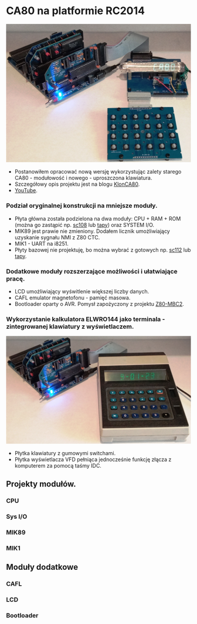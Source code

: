 # CA80 na platformie RC2014
![CA80](https://raw.githubusercontent.com/ZegarNotAvailable/CA80-na-RC2014/main/CA80-RC2014.jpg)
- Postanowiłem opracować nową wersję wykorzystując zalety starego CA80 - modułowość i nowego - uproszczona klawiatura.
- Szczegółowy opis projektu jest na blogu [KlonCA80](https://klonca80.blogspot.com).
- [YouTube](https://youtu.be/DX81GWKvyLs).
### Podział oryginalnej konstrukcji na mniejsze moduły.
- Płyta główna została podzielona na dwa moduły: CPU + RAM + ROM (można go zastąpić np. [sc108](https://smallcomputercentral.com/sc108-z80-processor-rc2014/) lub [tapy](http://www.vtsys.pl/moduly-rc2014/z80-cpu-64kb-ram/)) oraz SYSTEM I/O.
- MIK89 jest prawie nie zmieniony. Dodałem licznik umożliwiający uzyskanie sygnału NMI z Z80 CTC.
- MIK1 - UART na i8251.
- Płyty bazowej nie projektuję, bo można wybrać z gotowych np. [sc112](https://smallcomputercentral.com/sc112-modular-backplane-rc2014/) lub [tapy](http://www.vtsys.pl/moduly-rc2014/basic-backplane-4/).
### Dodatkowe moduły rozszerzające możliwości i ułatwiające pracę.
- LCD umożliwiający wyświtlenie większej liczby danych.
- CAFL emulator magnetofonu - pamięć masowa.
- Bootloader oparty o AVR. Pomysł zapożyczony z projektu [Z80-MBC2](https://hackaday.io/project/159973-z80-mbc2-a-4-ics-homebrew-z80-computer).
### Wykorzystanie kalkulatora ELWRO144 jako terminala - zintegrowanej klawiatury z wyświetlaczem.
![ELWRO144](https://raw.githubusercontent.com/ZegarNotAvailable/CA80-na-RC2014/main/CA80-ELWRO144.jpg)
- Płytka klawiatury z gumowymi switchami.
- Płytka wyświetlacza VFD pełniąca jednocześnie funkcję złącza z komputerem za pomocą taśmy IDC.
## Projekty modułów.
### CPU
### Sys I/O
### MIK89
### MIK1
## Moduły dodatkowe
### CAFL
### LCD
### Bootloader